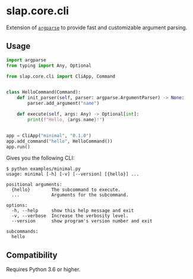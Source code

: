 # slap.core.cli

Extension of [`argparse`][0] to provide fast and customizable argument parsing.

  [0]: https://docs.python.org/3/library/argparse.html

## Usage

```py
import argparse
from typing import Any, Optional

from slap.core.cli import CliApp, Command


class HelloCommand(Command):
    def init_parser(self, parser: argparse.ArgumentParser) -> None:
        parser.add_argument("name")

    def execute(self, args: Any) -> Optional[int]:
        print(f"Hello, {args.name}!")


app = CliApp("minimal", "0.1.0")
app.add_command("hello", HelloCommand())
app.run()
```

Gives you the following CLI:

```
$ python examples/minimal.py
usage: minimal [-h] [-v] [--version] [{hello}] ...

positional arguments:
  {hello}        The subcommand to execute.
  ...            Arguments for the subcommand.

options:
  -h, --help     show this help message and exit
  -v, --verbose  Increase the verbosity level.
  --version      show program's version number and exit

subcommands:
  hello
```

## Compatibility

Requires Python 3.6 or higher.
